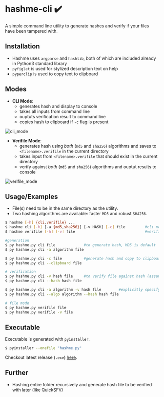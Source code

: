 # hashme-cli ✔️
A simple command line utility to generate hashes and verify if your files have been tampered with.

## Installation
- Hashme uses `argparse` and `hashlib`, both of which are included already in Python3 standard library
- `pyfiglet` is used for stylized description text on help
- `pyperclip` is used to copy text to clipboard

## Modes
- **CLI Mode**: 
	- generates hash and display to console
	- takes all inputs from command line
	- ouptuts verification result to command line
	- copies hash to clipboard if `-c` flag is present

![cli_mode](https://i.imgur.com/4XgegXW.png)

- **Verifile Mode**: 
	- generates hash using _both_ (`md5` and `sha256`) algorithms and saves to `<filename>.verifile` in the current directory
	- takes input from `<filename>.verifile` that should exist in the current directory
	- verify against _both_ (`md5` and `sha256`) algorithms and ouptut results to console

![verifile_mode](https://i.imgur.com/5g79qng.png)

## Usage/Examples
- File(s) need to be in the same directory as the utility.
- Two hashing algorithms are available: faster `MD5` and robust `SHA256`.

```sh
$ hashme [-h] {cli,verifile} ...
$ hashme cli [-h] [-a {md5,sha256}] [-v HASH] [-c] file 		#cli mode
$ hashme verifile [-h] [-v] file 								#verifile mode
```

```sh
#generation
$ py hashme.py cli file				#to generate hash, MD5 is default
$ py hashme.py cli -a algorithm file

$ py hashme.py cli -c file 			#generate hash and copy to clipboard
$ py hashme.py cli --clipboard file

# verification
$ py hashme.py cli -v hash file		#to verify file against hash (assumed to be MD5 by default)
$ py hashme.py cli --hash hash file

$ py hashme.py cli -a algorithm -v hash file		#explicitly specifying algorithm
$ py hashme.py cli --algo algorithm --hash hash file

# file mode
$ py hashme.py verifile file
$ py hashme.py verifile -v file
```

## Executable
Executable is generated with `pyinstaller`.

```sh
$ pyinstaller --onefile "hashme.py"
```

Checkout latest release (`.exe`) [here](https://github.com/abhishekarya1/hashme-cli/releases).

## Further
- Hashing entire folder recursively and generate hash file to be verified with later (like QuickSFV)